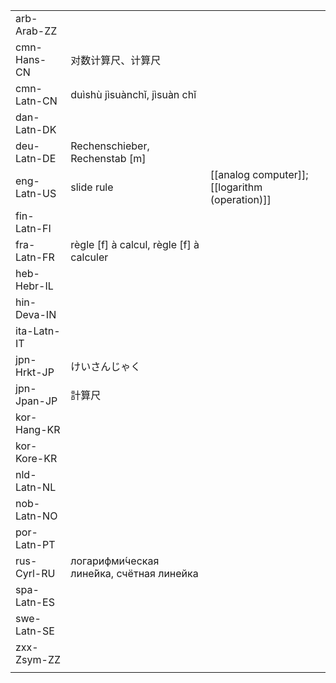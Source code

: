 | | | |
|-|-|-|
| arb-Arab-ZZ |  |  |
| cmn-Hans-CN | 对数计算尺、计算尺 |  |
| cmn-Latn-CN | duìshù jìsuànchǐ, jìsuàn chǐ |  |
| dan-Latn-DK |  |  |
| deu-Latn-DE | Rechenschieber, Rechenstab [m] |  |
| eng-Latn-US | slide rule | [[analog computer]]; [[logarithm (operation)]] |
| fin-Latn-FI |  |  |
| fra-Latn-FR | règle [f] à calcul, règle [f] à calculer |  |
| heb-Hebr-IL |  |  |
| hin-Deva-IN |  |  |
| ita-Latn-IT |  |  |
| jpn-Hrkt-JP | けいさんじゃく |  |
| jpn-Jpan-JP | 計算尺 |  |
| kor-Hang-KR |  |  |
| kor-Kore-KR |  |  |
| nld-Latn-NL |  |  |
| nob-Latn-NO |  |  |
| por-Latn-PT |  |  |
| rus-Cyrl-RU | логарифми́ческая лине́йка, счётная линейка |  |
| spa-Latn-ES |  |  |
| swe-Latn-SE |  |  |
| zxx-Zsym-ZZ |  |  |
|  |  |  |